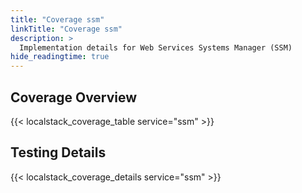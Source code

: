 ```yaml
---
title: "Coverage ssm"
linkTitle: "Coverage ssm"
description: >
  Implementation details for Web Services Systems Manager (SSM)
hide_readingtime: true
---
```


## Coverage Overview
{{< localstack_coverage_table service="ssm" >}}

## Testing Details
{{< localstack_coverage_details service="ssm" >}}

